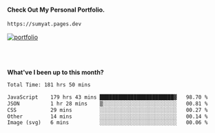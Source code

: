 #### Check Out My Personal Portfolio.
````bash
https://sumyat.pages.dev
````

<a href='https://sumyat.pages.dev/'>
    <img src='https://github.com/sumyat-aung/sumyat-aung/assets/108873224/c9b4f2be-c585-4dd3-84e1-692c3854a6d8' alt='portfolio' align='center' />
</a>


<br />
<br />


<br />
<br />

**What've I been up to this month?**

<!--START_SECTION:waka-->

```txt
Total Time: 181 hrs 50 mins

JavaScript    179 hrs 43 mins ████████████████████████▓   98.70 %
JSON          1 hr 28 mins    ▒░░░░░░░░░░░░░░░░░░░░░░░░   00.81 %
CSS           29 mins         ░░░░░░░░░░░░░░░░░░░░░░░░░   00.27 %
Other         14 mins         ░░░░░░░░░░░░░░░░░░░░░░░░░   00.14 %
Image (svg)   6 mins          ░░░░░░░░░░░░░░░░░░░░░░░░░   00.06 %
```

<!--END_SECTION:waka-->




